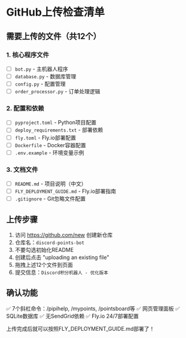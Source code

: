 # GitHub上传检查清单

## 需要上传的文件（共12个）

### 1. 核心程序文件
- [ ] `bot.py` - 主机器人程序
- [ ] `database.py` - 数据库管理
- [ ] `config.py` - 配置管理
- [ ] `order_processor.py` - 订单处理逻辑

### 2. 配置和依赖
- [ ] `pyproject.toml` - Python项目配置
- [ ] `deploy_requirements.txt` - 部署依赖
- [ ] `fly.toml` - Fly.io部署配置
- [ ] `Dockerfile` - Docker容器配置
- [ ] `.env.example` - 环境变量示例

### 3. 文档文件
- [ ] `README.md` - 项目说明（中文）
- [ ] `FLY_DEPLOYMENT_GUIDE.md` - Fly.io部署指南
- [ ] `.gitignore` - Git忽略文件配置

## 上传步骤

1. 访问 https://github.com/new 创建新仓库
2. 仓库名：`discord-points-bot`
3. 不要勾选初始化README
4. 创建后点击 "uploading an existing file"
5. 拖拽上述12个文件到页面
6. 提交信息：`Discord积分机器人 - 优化版本`

## 确认功能

✅ 7个斜杠命令：/pipihelp, /mypoints, /pointsboard等
✅ 网页管理面板
✅ SQLite数据库
✅ 无SendGrid依赖
✅ Fly.io 24/7部署配置

上传完成后就可以按照FLY_DEPLOYMENT_GUIDE.md部署了！